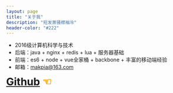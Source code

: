 ```yaml
---
layout: page
title: "关于我"
description: "短发萧骚襟袖冷"
header-color: "#222"
---
```


- 2016级计算机科学与技术
- 后端：java + nginx + redis + lua + 服务器基础
- 前端：es6 + node + vue全家桶 + backbone + 丰富的移动端经验
- 邮箱：makpia@163.com

<h1 style="margin-top: 10px;">
	<a href="https://github.com/PorUnaCabeza" target="_blank">Github</a>
	<a href="https://github.com/PorUnaCabeza" target="_blank" hidefocus="true" style="color:orange;text-decoration:none;">☜</a>
</h1>

<!-- <h1 style="margin-top: 10px;">
	<a href="https://www.zhihu.com/people/lin-shen-shi-jian-lu" target="_blank">知乎</a>
	<a href="https://www.zhihu.com/people/lin-shen-shi-jian-lu" target="_blank" hidefocus="true" style="color:orange;text-decoration:none;">☜</a>
</h1> -->
